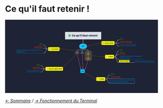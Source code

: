 # Ce qu'il faut retenir !

![CQFR](https://raw.githubusercontent.com/ByMSRT/Shell/main/Images/CQFR.png)


*[<- Sommaire](https://github.com/ByMSRT/Shell) / [-> Fonctionnement du Terminal](https://github.com/ByMSRT/Shell/blob/main/Shell/fonctionnement_du_Terminal.md)*